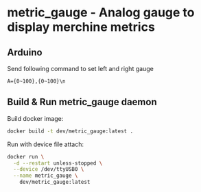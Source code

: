 # metric_gauge - Analog gauge to display merchine metrics

## Arduino

Send following command to set left and right gauge

```
A={0~100},{0~100}\n
```

## Build & Run metric_gauge daemon

Build docker image:

```bash
docker build -t dev/metric_gauge:latest .
```

Run with device file attach:

```bash
docker run \
  -d --restart unless-stopped \
  --device /dev/ttyUSB0 \
  --name metric_gauge \
    dev/metric_gauge:latest
```
